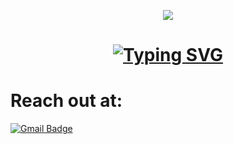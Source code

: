 <p align="center">
  <img src="https://capsule-render.vercel.app/api?type=waving&color=gradient&text=Hello,+I+am+Mohit&height=100&section=header"/>
</p>


<!-- Typing SVG -->
<h1 align="center"> 
  <a href="https://git.io/typing-svg">
    <img src="https://readme-typing-svg.demolab.com?font=Fira+Code&weight=600&size=25&duration=4000&pause=1000&color=6FA4FC&center=true&vCenter=true&random=false&width=600&lines=I+work+in+Embedded+Systems+and+IoT;ROS+and+it's+projects+are+cool+:);" alt="Typing SVG" />
  </a>
</h1>


<h1 align="left">Reach out at:</h1>

[![Gmail Badge](https://img.shields.io/badge/-Gmail-c14438?style=social&logo=Gmail&logoColor=red&link=mailto:bt22eci036@iiitn.ac.in&label=Contact%20me%20via%20Email)](mailto:bt22eci036@iiitn.ac.in)






